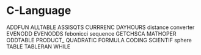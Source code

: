 # C-Language

ADDFUN
ALLTABLE
ASSISQTS
CURRRENC
DAYHOURS
distance converter
EVENODD
EVENODDS
febonicci sequence
GETCHSCA
MATHOPER
ODDTABLE
PRODUCT_
QUADRATIC FORMULA CODING
SCIENTIF
sphere
TABLE
TABLERAN
WHILE
